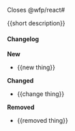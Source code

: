 Closes @wfp/react#

{{short description}}

#### Changelog

**New**

- {{new thing}}

**Changed**

- {{change thing}}

**Removed**

- {{removed thing}}
